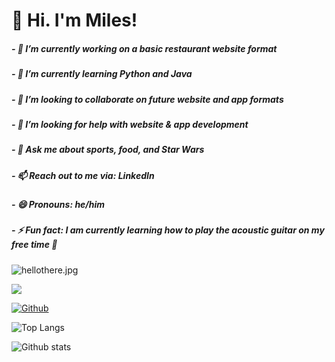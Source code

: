 # 👋 Hi. I'm Miles!

##### - 🔭 I’m currently working on a basic restaurant website format
##### - 🌱 I’m currently learning Python and Java
##### - 👯 I’m looking to collaborate on future website and app formats
##### - 🤔 I’m looking for help with website & app development
##### - 💬 Ask me about sports, food, and Star Wars
##### - 📫 Reach out to me via: LinkedIn
##### - 😄 Pronouns: he/him
##### - ⚡ Fun fact: I am currently learning how to play the acoustic guitar on my free time 🎸 

![hellothere.jpg](https://rushter.com/counter.svg)

![](https://visitor-badge.laobi.icu/badge?page_id=miles-akio.miles-akio)

[![Github](https://img.shields.io/github/followers/miles-akio?label=Follow&style=social)](https://github.com/miles-akio)

![Top Langs](https://github-readme-stats.vercel.app/api/top-langs/?username=miles-akio&theme=tokyonight)

![Github stats](https://github-readme-stats.vercel.app/api?username=miles-akio&theme=monokai&show_icons=true)

